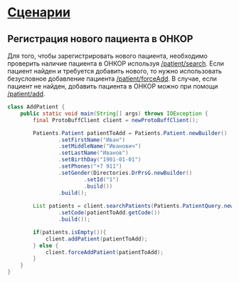 # [Сценарии](../index.md)

## Регистрация нового пациента в ОНКОР

Для того, чтобы зарегистрировать нового пациента, необходимо проверить наличие пациента в ОНКОР используя [/patient/search](../../methods/patient/search/index.md).
Если пациент найден и требуется добавить нового, то нужно использовать безусловное добавление пациента 
[/patient/forceAdd](../../methods/patient/forceAdd/index.md).
В случае, если пациент не найден, добавить пациента в ОНКОР можно при помощи [/patient/add](../../methods/patient/add/index.md).

```java
class AddPatient {
    public static void main(String[] args) throws IOException {
        final ProtoBuffClient client = newProtoBuffClient();

        Patients.Patient patientToAdd = Patients.Patient.newBuilder()
                .setFirstName("Иван")
                .setMiddleName("Иванович")
                .setLastName("Иванов")
                .setBirthDay("1901-01-01")
                .setPhones("+7 911")
                .setGender(Directories.DrPrsG.newBuilder()
                        .setId("1")
                        .build())
                .build();
        
        List patients = client.searchPatients(Patients.PatientQuery.newBuilder()
                .setCode(patientToAdd.getCode())
                .build());

        if(patients.isEmpty()){
            client.addPatient(patientToAdd);
        } else {
            client.forceAddPatient(patientToAdd);   
        }
    }
}
```